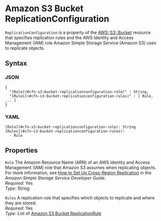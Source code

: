 # Amazon S3 Bucket ReplicationConfiguration<a name="aws-properties-s3-bucket-replicationconfiguration"></a>

`ReplicationConfiguration` is a property of the [AWS::S3::Bucket](aws-properties-s3-bucket.md) resource that specifies replication rules and the AWS Identity and Access Management \(IAM\) role Amazon Simple Storage Service \(Amazon S3\) uses to replicate objects\.

## Syntax<a name="w3ab2c21c14e1752b5"></a>

### JSON<a name="aws-properties-s3-bucket-replicationconfiguration-syntax.json"></a>

```
{
  "[Role](#cfn-s3-bucket-replicationconfiguration-role)" : String,
  "[Rules](#cfn-s3-bucket-replicationconfiguration-rules)" : [ Rule, ... ]
}
```

### YAML<a name="aws-properties-s3-bucket-replicationconfiguration-syntax.yaml"></a>

```
[Role](#cfn-s3-bucket-replicationconfiguration-role): String
[Rules](#cfn-s3-bucket-replicationconfiguration-rules):
  - Rule
```

## Properties<a name="w3ab2c21c14e1752b7"></a>

`Role`  <a name="cfn-s3-bucket-replicationconfiguration-role"></a>
The Amazon Resource Name \(ARN\) of an AWS Identity and Access Management \(IAM\) role that Amazon S3 assumes when replicating objects\. For more information, see [How to Set Up Cross\-Region Replication](http://docs.aws.amazon.com/AmazonS3/latest/dev/crr-how-setup.html) in the *Amazon Simple Storage Service Developer Guide*\.  
*Required*: Yes  
*Type*: String

`Rules`  <a name="cfn-s3-bucket-replicationconfiguration-rules"></a>
A replication rule that specifies which objects to replicate and where they are stored\.  
*Required*: Yes  
*Type*: List of [Amazon S3 Bucket ReplicationRule](aws-properties-s3-bucket-replicationconfiguration-rules.md)